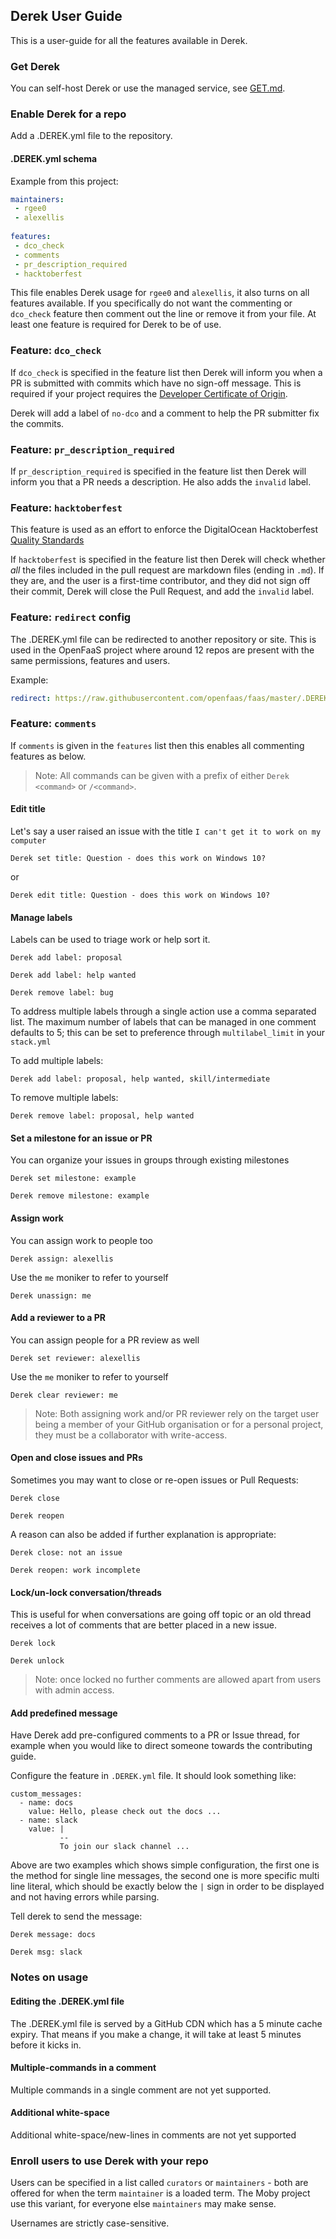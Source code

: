 ## Derek User Guide

This is a user-guide for all the features available in Derek.

### Get Derek

You can self-host Derek or use the managed service, see [GET.md](./GET.md).

### Enable Derek for a repo

Add a .DEREK.yml file to the repository.

#### .DEREK.yml schema

Example from this project:

```yaml
maintainers:
 - rgee0
 - alexellis
 
features:
 - dco_check
 - comments
 - pr_description_required
 - hacktoberfest
```

This file enables Derek usage for `rgee0` and `alexellis`, it also turns on all features available. If you specifically do not want the commenting or `dco_check` feature then comment out the line or remove it from your file. At least one feature is required for Derek to be of use.

### Feature: `dco_check`

If `dco_check` is specified in the feature list then Derek will inform you when a PR is submitted with commits which have no sign-off message. This is required if your project requires the [Developer Certificate of Origin](https://developercertificate.org).

Derek will add a label of `no-dco` and a comment to help the PR submitter fix the commits.

### Feature: `pr_description_required`

If `pr_description_required` is specified in the feature list then Derek will inform you that a PR needs a description. He also adds the `invalid` label.

### Feature: `hacktoberfest`

This feature is used as an effort to enforce the DigitalOcean Hacktoberfest [Quality Standards](https://hacktoberfest.digitalocean.com/details#quality-standards)

If `hacktoberfest` is specified in the feature list then Derek will check whether _all_ the files included in the pull request are markdown files (ending in `.md`). If they are, and the user is a first-time contributor, and they did not sign off their commit, Derek will close the Pull Request, and add the `invalid` label.

### Feature: `redirect` config

The .DEREK.yml file can be redirected to another repository or site. This is used in the OpenFaaS project where around 12 repos are present with the same permissions, features and users.

Example:

```yaml
redirect: https://raw.githubusercontent.com/openfaas/faas/master/.DEREK.yml
```

### Feature: `comments`

If `comments` is given in the `features` list then this enables all commenting features as below.

> Note: All commands can be given with a prefix of either `Derek <command>` or `/<command>`.

#### Edit title

Let's say a user raised an issue with the title `I can't get it to work on my computer`

```
Derek set title: Question - does this work on Windows 10?
```
or
```
Derek edit title: Question - does this work on Windows 10?
```

#### Manage labels

Labels can be used to triage work or help sort it.

```
Derek add label: proposal
```
```
Derek add label: help wanted
```
```
Derek remove label: bug
```

To address multiple labels through a single action use a comma separated list.  The maximum number of labels that can be managed in one comment defaults to 5; this can be set to preference through `multilabel_limit` in your `stack.yml`

To add multiple labels:
```
Derek add label: proposal, help wanted, skill/intermediate
```

To remove multiple labels:
```
Derek remove label: proposal, help wanted
```

#### Set a milestone for an issue or PR

You can organize your issues in groups through existing milestones

```
Derek set milestone: example
```
```
Derek remove milestone: example
```

#### Assign work

You can assign work to people too

```
Derek assign: alexellis
```

Use the `me` moniker to refer to yourself

```
Derek unassign: me
```

#### Add a reviewer to a PR

You can assign people for a PR review as well

```
Derek set reviewer: alexellis
```

Use the `me` moniker to refer to yourself

```
Derek clear reviewer: me
```

> Note: Both assigning work and/or PR reviewer rely on the target user being a member of your GitHub organisation or for a personal project, they must be a collaborator with write-access.

#### Open and close issues and PRs

Sometimes you may want to close or re-open issues or Pull Requests:

```
Derek close
```
```
Derek reopen
```

A reason can also be added if further explanation is appropriate:

```
Derek close: not an issue
```
```
Derek reopen: work incomplete
```

#### Lock/un-lock conversation/threads

This is useful for when conversations are going off topic or an old thread receives a lot of comments that are better placed in a new issue. 

```
Derek lock
```
```
Derek unlock
```

> Note: once locked no further comments are allowed apart from users with admin access.

#### Add predefined message

Have Derek add pre-configured comments to a PR or Issue thread, for example when you would like to direct someone towards the contributing guide.

Configure the feature in `.DEREK.yml` file. It should look something like:

```
custom_messages:
  - name: docs
    value: Hello, please check out the docs ...
  - name: slack
    value: |
           -- 
           To join our slack channel ...
```

Above are two examples which shows simple configuration, the first one is the method for single line messages, the second one is more specific multi line literal, which should be exactly below the `|` sign in order to be displayed and not having errors while parsing.

Tell derek to send the message:

```
Derek message: docs
```
```
Derek msg: slack
```

### Notes on usage

#### Editing the .DEREK.yml file

The .DEREK.yml file is served by a GitHub CDN which has a 5 minute cache expiry. That means if you make a change, it will take at least 5 minutes before it kicks in.

#### Multiple-commands in a comment

Multiple commands in a single comment are not yet supported.

#### Additional white-space

Additional white-space/new-lines in comments are not yet supported

### Enroll users to use Derek with your repo

Users can be specified in a list called `curators` or `maintainers` - both are offered for when the term `maintainer` is a loaded term. The Moby project use this variant, for everyone else `maintainers` may make sense.

Usernames are strictly case-sensitive.
